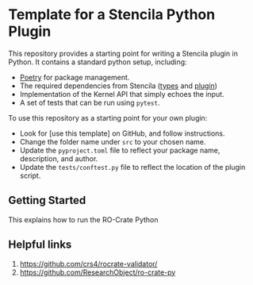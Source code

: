# Template for a Stencila Python Plugin

This repository provides a starting point for writing a Stencila plugin in Python.
It contains a standard python setup, including:

- [Poetry](https://python-poetry.org) for package management.
- The required dependencies from Stencila ([types](https://pypi.org/project/stencila_types/) and [plugin](https://pypi.org/project/stencila_plugin/))
- Implementation of the Kernel API that simply echoes the input.
- A set of tests that can be run using `pytest`.

To use this repository as a starting point for your own plugin:

- Look for [use this template] on GitHub, and follow instructions.
- Change the folder name under `src` to your chosen name.
- Update the `pyproject.toml` file to reflect your package name, description, and author.
- Update the `tests/conftest.py` file to reflect the location of the plugin script.

## Getting Started

This explains how to run the RO-Crate Python

## Helpful links

1. https://github.com/crs4/rocrate-validator/
2. https://github.com/ResearchObject/ro-crate-py